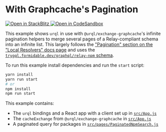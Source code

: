 # With Graphcache's Pagination

<p>
  <a
  href="https://stackblitz.com/github/urql-graphql/urql/tree/main/examples/with-graphcache-pagination">
    <img
      alt="Open in StackBlitz"
      src="https://img.shields.io/badge/open_in_stackblitz-1269D3?logo=stackblitz&style=for-the-badge"
    />
  </a>
  <a
  href="https://codesandbox.io/p/sandbox/github/urql-graphql/urql/tree/main/examples/with-graphcache-pagination">
    <img
      alt="Open in CodeSandbox"
      src="https://img.shields.io/badge/open_in_codesandbox-151515?logo=codesandbox&style=for-the-badge"
    />
  </a>
</p>

This example shows `urql` in use with `@urql/exchange-graphcache`'s infinite pagination helpers to
merge several pages of a Relay-compliant schema into an infinite list.
This largely follows the ["Pagination" section on the "Local Resolvers" docs
page](https://formidable.com/open-source/urql/docs/graphcache/local-resolvers/#pagination)
and uses the [`trygql.formidable.dev/graphql/relay-npm` schema](https://github.com/FormidableLabs/trygql).

To run this example install dependencies and run the `start` script:

```sh
yarn install
yarn run start
# or
npm install
npm run start
```

This example contains:

- The `urql` bindings and a React app with a client set up in [`src/App.js`](src/App.js)
- The `cacheExchange` from `@urql/exchange-graphcache` in [`src/App.js`](src/App.js)
- A paginated query for packages in [`src/pages/PaginatedNpmSearch.js`](src/pages/PaginatedNpmSearch.js)
